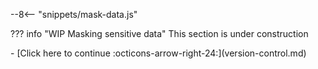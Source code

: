 --8<-- "snippets/mask-data.js"

??? info "WIP Masking sensitive data"
    This section is under construction

<div class="grid cards" markdown>
- [Click here to continue :octicons-arrow-right-24:](version-control.md)
</div>

